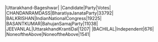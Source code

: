  
|Uttarakhand-Bageshwar|
|Candidate|Party|Votes|
|CHANDANRAMDASS|BharatiyaJanataParty|33792|
|BALKRISHAN|IndianNationalCongress|19225|
|BASANTKUMAR|BahujanSamajParty|11038|
|JEEVANLAL|UttarakhandKrantiDal|1207|
|BACHILAL|Independent|676|
|NoneoftheAbove|NoneoftheAbove|1541|
